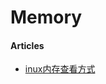 # Memory

#### Articles
* [inux内存查看方式](http://www.cnblogs.com/skyme/archive/2011/01/04/1925227.html)
